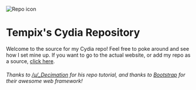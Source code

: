 ![Repo icon][icon]
# Tempix's Cydia Repository

Welcome to the source for my Cydia repo! Feel free to poke around and see how I set mine up.
If you want to go to the actual website, or add my repo as a source, [click here][repo website].

###### Thanks to [/u/_Decimation][decimation reddit link] for his repo tutorial, and thanks to [Bootstrap][bootstrap link] for their awesome web framework!

[icon]: http://tempixtl.com/repo/CydiaIcon.png "Repo Icon"
[repo website]: http://tempixtl.com/repo/
[decimation reddit link]: https://www.reddit.com/u/_Decimation
[bootstrap link]: http://getbootstrap.com
